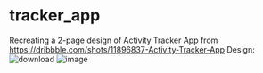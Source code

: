 # tracker_app
 Recreating a 2-page design of Activity Tracker App from https://dribbble.com/shots/11896837-Activity-Tracker-App
Design: ![download](https://user-images.githubusercontent.com/98234298/213522369-131c2372-3282-4162-a0f8-86604a3eabc9.png)
![image](https://user-images.githubusercontent.com/98234298/214713788-004f68c2-8dd4-472b-bc1b-2b5fdbe1f739.png)
